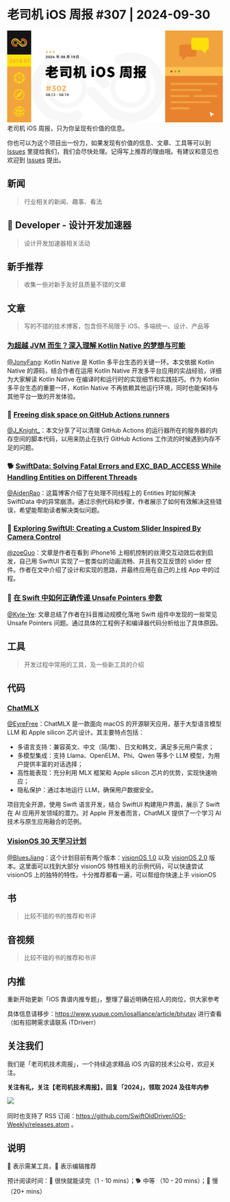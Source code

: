 # 老司机 iOS 周报 #307 | 2024-09-30

![ios-weekly](https://github.com/SwiftOldDriver/iOS-Weekly/blob/master/assets/weekly-header/302.jpg?raw=true)
老司机 iOS 周报，只为你呈现有价值的信息。

你也可以为这个项目出一份力，如果发现有价值的信息、文章、工具等可以到 [Issues](https://github.com/SwiftOldDriver/iOS-Weekly/issues) 里提给我们，我们会尽快处理。记得写上推荐的理由哦。有建议和意见也欢迎到 [Issues](https://github.com/SwiftOldDriver/iOS-Weekly/issues) 提出。

## 新闻

> 行业相关的新闻、趣事、看法

##  Developer - 设计开发加速器

> 设计开发加速器相关活动

## 新手推荐

> 收集一些对新手友好且质量不错的文章

## 文章

> 写的不错的技术博客，包含但不局限于 iOS、多端统一、设计、产品等

### [为超越 JVM 而生？深入理解 Kotlin Native 的梦想与可能](https://mp.weixin.qq.com/s/oo7YTnW4oL1xq17cNPGhnw)

[@JonyFang](https://github.com/JonyFang): Kotlin Native 是 Kotlin 多平台生态的关键一环。本文依据 Kotlin Native 的源码，结合作者在运用 Kotlin Native 开发多平台应用的实战经验，详细为大家解读 Kotlin Native 在编译时和运行时的实现细节和实践技巧。作为 Kotlin 多平台生态的重要一环，Kotlin Native 不再依赖其他运行环境，同时也能保持与其他平台一致的开发体验。

### 🐎 [Freeing disk space on GitHub Actions runners](https://www.dzombak.com/blog/2024/09/Freeing-disk-space-on-GitHub-Actions-runners.html)

[@J_Knight_](https://github.com/knightsj)：本文分享了可以清理 GitHub Actions 的运行器所在的服务器的内存空间的脚本代码，以用来防止在执行 GitHub Actions 工作流的时候遇到内存不足的问题。

### 🐕 [SwiftData: Solving Fatal Errors and EXC_BAD_ACCESS While Handling Entities on Different Threads](https://www.simplykyra.com/blog/swiftdata-solving-fatal-errors-and-exc_bad_access-while-handling-entities-on-different-threads/)

[@AidenRao](https://weibo.com/AidenRao)：这篇博客介绍了在处理不同线程上的 Entities 时如何解决 SwiftData 中的异常崩溃。通过示例代码和步骤，作者展示了如何有效解决这些错误，希望能帮助读者解决类似问题。

 ### 🐎 [Exploring SwiftUI: Creating a Custom Slider Inspired By Camera Control](https://www.rudrank.com/exploring-swiftui-creating-a-custom-slider-inspired-by-camera-control/)

[@zoeGuo](https://github.com/zoeGuo)：文章是作者在看到 iPhone16 上相机控制的丝滑交互动效后收到启发，自己用 SwiftUI 实现了一套类似的动画流畅、并且有交互反馈的 slider 控件。作者在文中介绍了设计和实现的思路，并最终应用在自己的上线 App 中的过程。

### 🐢 [在 Swift 中如何正确传递 Unsafe Pointers 参数](https://mp.weixin.qq.com/s/xDeZ6zM7-6RfPXrs5kCqWw)

[@Kyle-Ye](https://github.com/Kyle-Ye): 文章总结了作者在抖音推动规模化落地 Swift 组件中发现的一些常见 Unsafe Pointers 问题。通过具体的工程例子和编译器代码分析给出了具体原因。

## 工具

> 开发过程中常用的工具，及一些新工具的介绍

## 代码

### [ChatMLX](https://github.com/maiqingqiang/ChatMLX)

[@EyreFree](https://github.com/EyreFree)：ChatMLX 是一款面向 macOS 的开源聊天应用，基于大型语言模型 LLM 和 Apple silicon 芯片设计。其主要特点包括：

- 多语言支持：兼容英文、中文（简/繁）、日文和韩文，满足多元用户需求；
- 多模型集成：支持 Llama、OpenELM、Phi、Qwen 等多个 LLM 模型，为用户提供丰富的对话选择；
- 高性能表现：充分利用 MLX 框架和 Apple silicon 芯片的优势，实现快速响应；
- 隐私保护：通过本地运行 LLM，确保用户数据安全。

项目完全开源，使用 Swift 语言开发，结合 SwiftUI 构建用户界面，展示了 Swift 在 AI 应用开发领域的潜力。对 Apple 开发者而言，ChatMLX 提供了一个学习 AI 技术与原生应用融合的范例。

### [VisionOS 30 天学习计划](https://github.com/satoshi0212/visionOS_30Days)

[@BluesJiang](https://github.com/bluesjiang)：这个计划目前有两个版本：[visionOS 1.0](https://github.com/satoshi0212/visionOS_30Days) 以及 [visionOS 2.0](https://github.com/satoshi0212/visionOS_2_30Days) 版本。这里面可以找到大部分 visionOS 特性相关的示例代码，可以快速尝试 visionOS 上的独特的特性。十分推荐都看一遍，可以帮组你快速上手 visionOS

## 书

> 比较不错的书的推荐和书评

## 音视频

> 比较不错的书的推荐和书评

## 内推

重新开始更新「iOS 靠谱内推专题」，整理了最近明确在招人的岗位，供大家参考

具体信息请移步：https://www.yuque.com/iosalliance/article/bhutav 进行查看（如有招聘需求请联系 iTDriverr）

## 关注我们

我们是「老司机技术周报」，一个持续追求精品 iOS 内容的技术公众号，欢迎关注。

**关注有礼，关注【老司机技术周报】，回复「2024」，领取 2024 及往年内参**

![](https://github.com/SwiftOldDriver/iOS-Weekly/blob/master/assets/qrcode_for_wechat.jpg?raw=true)

同时也支持了 RSS 订阅：https://github.com/SwiftOldDriver/iOS-Weekly/releases.atom 。

## 说明

🚧 表示需某工具，🌟 表示编辑推荐

预计阅读时间：🐎 很快就能读完（1 - 10 mins）；🐕 中等 （10 - 20 mins）；🐢 慢（20+ mins）
